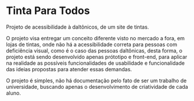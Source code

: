 # Tinta Para Todos
Projeto de acessibilidade à daltônicos, de um site de tintas. 

O projeto visa entregar um conceito diferente visto no mercado a fora, em lojas de tintas, onde não há a acessibilidade correta para pessoas com deficiência visual, como é o caso das pessoas daltônicas, desta forma, o projeto está sendo desenvolvido apenas prótotipo e front-end, para aplicar na realidade as possíveis funcionalidades de usabilidade e funcionalidade das ideias propostas para atender essas demandas.

O projeto é simples, não há documentação pelo fato de ser um trabalho de universidade, buscando apenas o desenvolvimento de criatividade de cada aluno.
